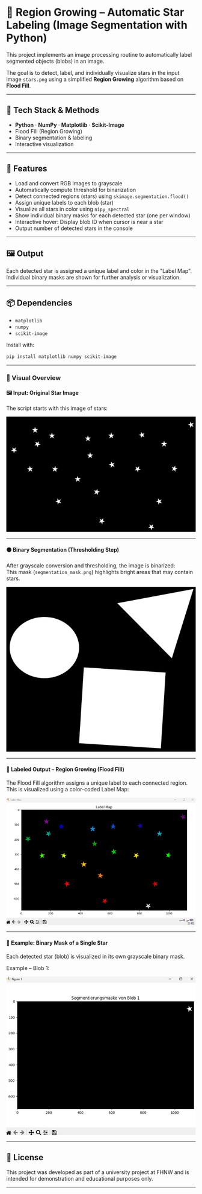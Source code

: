 # 🌌 Region Growing – Automatic Star Labeling (Image Segmentation with Python)

This project implements an image processing routine to automatically label segmented objects (blobs) in an image.

The goal is to detect, label, and individually visualize stars in the input image `stars.png` using a simplified **Region Growing** algorithm based on **Flood Fill**.

---

## 🔧 Tech Stack & Methods

- **Python** · **NumPy** · **Matplotlib** · **Scikit-Image**
- Flood Fill (Region Growing)  
- Binary segmentation & labeling  
- Interactive visualization

---

## 📌 Features

- Load and convert RGB images to grayscale
- Automatically compute threshold for binarization
- Detect connected regions (stars) using `skimage.segmentation.flood()`
- Assign unique labels to each blob (star)
- Visualize all stars in color using `nipy_spectral`
- Show individual binary masks for each detected star (one per window)
- Interactive hover: Display blob ID when cursor is near a star
- Output number of detected stars in the console

---
## 🖼️ Output

Each detected star is assigned a unique label and color in the "Label Map".  
Individual binary masks are shown for further analysis or visualization.

---
## 📦 Dependencies

- `matplotlib`
- `numpy`
- `scikit-image`

Install with:

```bash
pip install matplotlib numpy scikit-image
```
---
### 📸 Visual Overview

#### 🖼️ Input: Original Star Image

The script starts with this image of stars:

![stars.png – Input](./stars.png)

---

#### ⚫ Binary Segmentation (Thresholding Step)

After grayscale conversion and thresholding, the image is binarized:  
This mask (`segmentation_mask.png`) highlights bright areas that may contain stars.

![segmentation_mask.png](./segmentation_mask.png)

---

#### 🌈 Labeled Output – Region Growing (Flood Fill)

The Flood Fill algorithm assigns a unique label to each connected region.  
This is visualized using a color-coded Label Map:

![LabelMap.png](./LabelMap.png)

---

#### 🔎 Example: Binary Mask of a Single Star

Each detected star (blob) is visualized in its own grayscale binary mask.

Example – Blob 1:

![Blob 1 – Binary Mask](./SegmentierungsmaskeBlob1.png)

---

## 📄 License
This project was developed as part of a university project at FHNW and is intended for demonstration and educational purposes only.

---